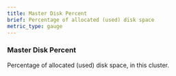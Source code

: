 ```yaml
---
title: Master Disk Percent
brief: Percentage of allocated (used) disk space
metric_type: gauge
---
```

### Master Disk Percent

Percentage of allocated (used) disk space, in this cluster.
